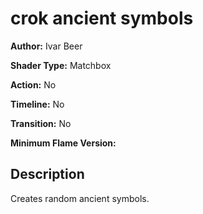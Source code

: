 # crok ancient symbols

**Author:** Ivar Beer

**Shader Type:** Matchbox

**Action:** No

**Timeline:** No

**Transition:** No

**Minimum Flame Version:** 


## Description
Creates random ancient symbols.
